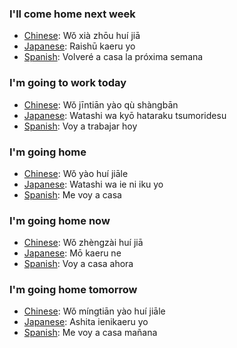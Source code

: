 
### I'll come home next week
- <a href="https://translate.google.com/?tl=zh-CN#en/zh-CN/I'll%20come%20home%20next%20week" target="_blank">Chinese</a>: Wǒ xià zhōu huí jiā
- <a href="https://translate.google.com/?tl=ja#en/ja/I'll%20come%20home%20next%20week" target="_blank">Japanese</a>: Raishū kaeru yo
- <a href="https://translate.google.com/?tl=es#en/es/I'll%20come%20home%20next%20week" target="_blank">Spanish</a>: Volveré a casa la próxima semana

### I'm going to work today
- <a href="https://translate.google.com/?tl=zh-CN#en/zh-CN/I'm%20going%20to%20work%20today" target="_blank">Chinese</a>: Wǒ jīntiān yào qù shàngbān
- <a href="https://translate.google.com/?tl=ja#en/ja/I'm%20going%20to%20work%20today" target="_blank">Japanese</a>: Watashi wa kyō hataraku tsumoridesu
- <a href="https://translate.google.com/?tl=es#en/es/I'm%20going%20to%20work%20today" target="_blank">Spanish</a>: Voy a trabajar hoy

### I'm going home
- <a href="https://translate.google.com/?tl=zh-CN#en/zh-CN/I'm%20going%20home" target="_blank">Chinese</a>: Wǒ yào huí jiāle
- <a href="https://translate.google.com/?tl=ja#en/ja/I'm%20going%20home" target="_blank">Japanese</a>: Watashi wa ie ni iku yo
- <a href="https://translate.google.com/?tl=es#en/es/I'm%20going%20home" target="_blank">Spanish</a>: Me voy a casa

### I'm going home now
- <a href="https://translate.google.com/?tl=zh-CN#en/zh-CN/I'm%20going%20home%20now" target="_blank">Chinese</a>: Wǒ zhèngzài huí jiā
- <a href="https://translate.google.com/?tl=ja#en/ja/I'm%20going%20home%20now" target="_blank">Japanese</a>: Mō kaeru ne
- <a href="https://translate.google.com/?tl=es#en/es/I'm%20going%20home%20now" target="_blank">Spanish</a>: Voy a casa ahora

### I'm going home tomorrow
- <a href="https://translate.google.com/?tl=zh-CN#en/zh-CN/I'm%20going%20home%20tomorrow" target="_blank">Chinese</a>: Wǒ míngtiān yào huí jiāle
- <a href="https://translate.google.com/?tl=ja#en/ja/I'm%20going%20home%20tomorrow" target="_blank">Japanese</a>: Ashita ienikaeru yo
- <a href="https://translate.google.com/?tl=es#en/es/I'm%20going%20home%20tomorrow" target="_blank">Spanish</a>: Me voy a casa mañana
